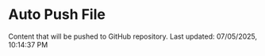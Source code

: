 # Auto Push File

Content that will be pushed to GitHub repository.
Last updated: 07/05/2025, 10:14:37 PM